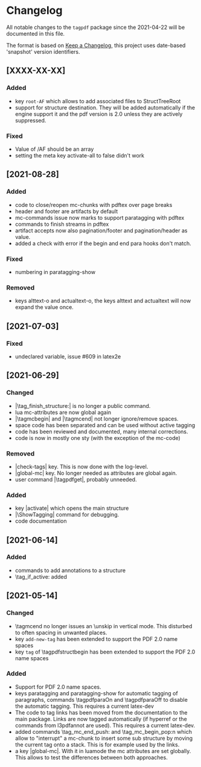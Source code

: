 # Changelog
All notable changes to the `tagpdf` package since the 
2021-04-22 will be documented in this file.

The format is based on [Keep a Changelog](https://keepachangelog.com/en/1.0.0/),
this project uses date-based 'snapshot' version identifiers.

## [XXXX-XX-XX]

### Added 

  - key `root-AF` which allows to add associated files to StructTreeRoot
  - support for structure destination. They will be added automatically 
    if the engine support it
    and the pdf version is 2.0 unless they are actively suppressed.
  
### Fixed

 - Value of /AF should be an array
 - setting the meta key activate-all to false didn't work
 
## [2021-08-28]

### Added 
 - code to close/reopen mc-chunks with pdftex over page breaks
 - header and footer are artifacts by default
 - mc-commands issue now marks to support paratagging with pdftex
 - commands to finish streams in pdftex 
 - artifact accepts now also pagination/footer and pagination/header as value.
 - added a check with error if the begin and end para hooks don't match.
 
### Fixed
 - numbering in paratagging-show
 
### Removed 
 - keys alttext-o and actualtext-o, the keys alttext and actualtext will now expand the
 value once. 

## [2021-07-03]
### Fixed
 - undeclared variable, issue #609 in latex2e

## [2021-06-29]
### Changed
 - |\tag_finish_structure:| is no longer a public command.
 - lua mc-attributes are now global again
 - |\tagmcbegin| and |\tagmcend| not longer ignore/remove spaces.
 - space code has been separated and can be used without active tagging
 - code has been reviewed and documented, many internal corrections.
 - code is now in mostly one sty (with the exception of the mc-code)

### Removed
 - |check-tags| key. This is now done with the log-level. 
 - |global-mc| key. No longer needed as attributes are global again.
 - user command  |\tagpdfget|, probably unneeded. 
 
### Added
 - key |activate| which opens the main structure
 - |\ShowTagging| command for debugging.
 - code documentation
  
## [2021-06-14]
### Added
 - commands to add annotations to a structure
 - \tag_if_active: added 

## [2021-05-14]
### Changed 
 - \tagmcend no longer issues an \unskip in vertical mode. This disturbed 
   to often spacing in unwanted places. 
 - key `add-new-tag` has been extended to support the PDF 2.0 name spaces
 - key `tag` of \tagpdfstructbegin has been extended to support the 
   PDF 2.0 name spaces
    
### Added 
 - Support for PDF 2.0 name spaces. 
 - keys paratagging and paratagging-show for automatic tagging of paragraphs,
   commands \tagpdfparaOn and \tagpdfparaOff to disable the automatic tagging.
   This requires a current latex-dev
 - The code to tag links has been moved from the documentation to the main 
   package. Links are now tagged automatically (if hyperref or the commands
   from l3pdfannot are used). This requires a current latex-dev. 
 - added commands \tag_mc_end_push: and \tag_mc_begin_pop:n which allow to "interrupt"
   a mc-chunk to insert some sub structure by moving the current tag onto a stack. 
   This is for example used by the links.
 - a key |global-mc|. With  it in luamode the mc attributes are set globally.
   This allows to test the differences between both approaches.
